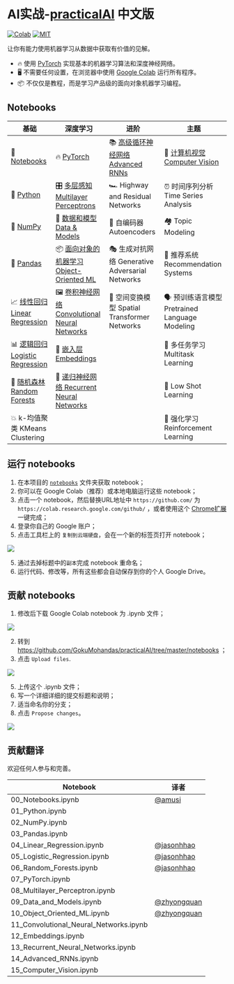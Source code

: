 # AI实战-[practicalAI](https://github.com/GokuMohandas/practicalAI) 中文版
[![Colab](https://img.shields.io/badge/launch-Google%20Colab-orange.svg)](https://github.com/GokuMohandas/practicalAI#notebooks)
[![MIT](https://img.shields.io/badge/license-MIT-brightgreen.svg)](https://github.com/GokuMohandas/practicalAI/blob/master/LICENSE)

让你有能力使用机器学习从数据中获取有价值的见解。
- 🔥 使用 [PyTorch](https://pytorch.org/) 实现基本的机器学习算法和深度神经网络。
- 🖥️ 不需要任何设置，在浏览器中使用 [Google Colab](https://colab.research.google.com/) 运行所有程序。
- 📦 不仅仅是教程，而是学习产品级的面向对象机器学习编程。

## Notebooks
|基础|深度学习|进阶|主题|
|-|-|-|-|
|📓 [Notebooks](https://colab.research.google.com/github/MLEveryday/practicalAI-cn/blob/master/notebooks/00_Notebooks.ipynb)|🔥 [PyTorch](https://colab.research.google.com/github/MLEveryday/practicalAI-cn/blob/master/notebooks/07_PyTorch.ipynb)|📚 [高级循环神经网络 Advanced RNNs](https://colab.research.google.com/github/MLEveryday/practicalAI-cn/blob/master/notebooks/14_Advanced_RNNs.ipynb)|📸 [计算机视觉 Computer Vision](https://colab.research.google.com/github/MLEveryday/practicalAI-cn/blob/master/notebooks/15_Computer_Vision.ipynb)|
|🐍 [Python](https://colab.research.google.com/github/MLEveryday/practicalAI-cn/blob/master/notebooks/01_Python.ipynb)|🎛️ [多层感知 Multilayer Perceptrons](https://colab.research.google.com/github/MLEveryday/practicalAI-cn/blob/master/notebooks/08_Multilayer_Perceptron.ipynb)|🏎️ Highway and Residual Networks|⏰ 时间序列分析 Time Series Analysis|
|🔢 [NumPy](https://colab.research.google.com/github/MLEveryday/practicalAI-cn/blob/master/notebooks/02_NumPy.ipynb)|🔎 [数据和模型 Data & Models](https://colab.research.google.com/github/MLEveryday/practicalAI-cn/blob/master/notebooks/09_Data_and_Models.ipynb)|🔮 自编码器 Autoencoders|🏘️ Topic Modeling|
| 🐼 [Pandas](https://colab.research.google.com/github/MLEveryday/practicalAI-cn/blob/master/notebooks/03_Pandas.ipynb) |📦 [面向对象的机器学习 Object-Oriented ML](https://colab.research.google.com/github/MLEveryday/practicalAI-cn/blob/master/notebooks/10_Object_Oriented_ML.ipynb)|🎭 生成对抗网络 Generative Adversarial Networks|🛒 推荐系统 Recommendation Systems|
|📈 [线性回归 Linear Regression](https://colab.research.google.com/github/MLEveryday/practicalAI-cn/blob/master/notebooks/04_Linear_Regression.ipynb)|🖼️ [卷积神经网络 Convolutional Neural Networks](https://colab.research.google.com/github/MLEveryday/practicalAI-cn/blob/master/notebooks/11_Convolutional_Neural_Networks.ipynb)|🐝 空间变换模型 Spatial Transformer Networks|🗣️ 预训练语言模型 Pretrained Language Modeling|
|📊 [逻辑回归 Logistic Regression](https://colab.research.google.com/github/MLEveryday/practicalAI-cn/blob/master/notebooks/05_Logistic_Regression.ipynb)|📝 [嵌入层 Embeddings](https://colab.research.google.com/github/MLEveryday/practicalAI-cn/blob/master/notebooks/12_Embeddings.ipynb)||🤷 多任务学习 Multitask Learning|
|🌳 [随机森林 Random Forests](https://colab.research.google.com/github/MLEveryday/practicalAI-cn/blob/master/notebooks/06_Random_Forests.ipynb)|📗 [递归神经网络 Recurrent Neural Networks](https://colab.research.google.com/github/MLEveryday/practicalAI-cn/blob/master/notebooks/13_Recurrent_Neural_Networks.ipynb)||🎯 Low Shot Learning|
|💥 k-均值聚类 KMeans Clustering|||🍒 强化学习 Reinforcement Learning|

## 运行 notebooks
1. 在本项目的 [`notebooks`](/notebooks/) 文件夹获取 notebook；
2. 你可以在 Google Colab（推荐）或本地电脑运行这些 notebook；
3. 点击一个 notebook，然后替换URL地址中 `https://github.com/` 为 `https://colab.research.google.com/github/` ，或者使用这个 [Chrome扩展](https://chrome.google.com/webstore/detail/open-in-colab/iogfkhleblhcpcekbiedikdehleodpjo) 一键完成；
4. 登录你自己的 Google 账户；
5. 点击工具栏上的 `复制到云端硬盘`，会在一个新的标签页打开 notebook；

<img src="https://raw.githubusercontent.com/GokuMohandas/practicalAI/master/images/copy_to_drive.png">

5. 通过去掉标题中的`副本`完成 notebook 重命名；
6. 运行代码、修改等，所有这些都会自动保存到你的个人 Google Drive。

## 贡献 notebooks
1. 修改后下载 Google Colab notebook 为 .ipynb 文件；

<img src="https://raw.githubusercontent.com/GokuMohandas/practicalAI/master/images/download_ipynb.png">

2. 转到 https://github.com/GokuMohandas/practicalAI/tree/master/notebooks ；
3. 点击 `Upload files`.

<img src="https://raw.githubusercontent.com/GokuMohandas/practicalAI/master/images/upload.png">

5. 上传这个 .ipynb 文件；
6. 写一个详细详细的提交标题和说明；
7. 适当命名你的分支；
8. 点击 `Propose changes`。

<img src="https://raw.githubusercontent.com/GokuMohandas/practicalAI/master/images/commit.png">

## 贡献翻译
欢迎任何人参与和完善。

|Notebook|译者|
|--|--|
|00_Notebooks.ipynb|[@amusi](https://github.com/amusi)|
|01_Python.ipynb||
|02_NumPy.ipynb||
|03_Pandas.ipynb||
|04_Linear_Regression.ipynb|[@jasonhhao](https://github.com/jasonhhao)|完成|
|05_Logistic_Regression.ipynb|[@jasonhhao](https://github.com/jasonhhao)|完成|
|06_Random_Forests.ipynb|[@jasonhhao](https://github.com/jasonhhao)|完成|
|07_PyTorch.ipynb||
|08_Multilayer_Perceptron.ipynb||
|09_Data_and_Models.ipynb|[@zhyongquan](https://github.com/zhyongquan)|
|10_Object_Oriented_ML.ipynb|[@zhyongquan](https://github.com/zhyongquan)|
|11_Convolutional_Neural_Networks.ipynb||
|12_Embeddings.ipynb||
|13_Recurrent_Neural_Networks.ipynb||
|14_Advanced_RNNs.ipynb||
|15_Computer_Vision.ipynb|||
